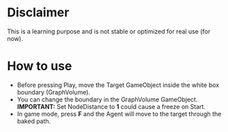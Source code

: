 # Disclaimer
This is a learning purpose and is not stable or optimized for real use (for now).

# How to use
- Before pressing Play, move the Target GameObject inside the white box boundary (GraphVolume).
- You can change the boundary in the GraphVolume GameObject. <b>IMPORTANT:</b> Set NodeDistance to <b>1</b> could cause a freeze on Start.
- In game mode, press <b>F</b> and the Agent will move to the target through the baked path.
